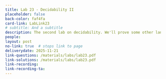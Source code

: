 ```yaml
---
title: Lab 23 - Decidability II
placeholder: false
back-color: faf4fa
card-link: LabLink23
# subtitle: And a subtitle
description: The second lab on decidability. We'll prove some other languages are undecidable using slightly more complex proof structures. 
people:
layout: post
no-link: true  # stops link to page 
deliverydate: 2025-11-21
link-questions: /materials/labs/lab23.pdf
link-solutions: /materials/labs/lab23.pdf
link-recording:
link-recording-ta:
---
```










